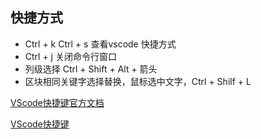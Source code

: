 


## 快捷方式

* Ctrl + k Ctrl + s  查看vscode 快捷方式
* Ctrl + j 关闭命令行窗口
* 列级选择 Ctrl + Shift + Alt + 箭头
* 区块相同关键字选择替换，鼠标选中文字，Ctrl + Shilf + L

[VScode快捷键官方文档](https://code.visualstudio.com/shortcuts/keyboard-shortcuts-windows.pdf)

[VScode快捷键](../docs/keyboard-shortcuts-windows.pdf)